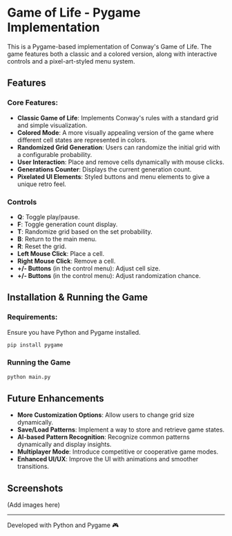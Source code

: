 # Game of Life - Pygame Implementation

This is a Pygame-based implementation of Conway's Game of Life. The game features both a classic and a colored version, along with interactive controls and a pixel-art-styled menu system.

## Features

### Core Features:
- **Classic Game of Life**: Implements Conway's rules with a standard grid and simple visualization.
- **Colored Mode**: A more visually appealing version of the game where different cell states are represented in colors.
- **Randomized Grid Generation**: Users can randomize the initial grid with a configurable probability.
- **User Interaction**: Place and remove cells dynamically with mouse clicks.
- **Generations Counter**: Displays the current generation count.
- **Pixelated UI Elements**: Styled buttons and menu elements to give a unique retro feel.

### Controls
- **Q**: Toggle play/pause.
- **F**: Toggle generation count display.
- **T**: Randomize grid based on the set probability.
- **B**: Return to the main menu.
- **R**: Reset the grid.
- **Left Mouse Click**: Place a cell.
- **Right Mouse Click**: Remove a cell.
- **+/- Buttons** (in the control menu): Adjust cell size.
- **+/- Buttons** (in the control menu): Adjust randomization chance.

## Installation & Running the Game
### Requirements:
Ensure you have Python and Pygame installed.

```sh
pip install pygame
```

### Running the Game
```sh
python main.py
```

## Future Enhancements
- **More Customization Options**: Allow users to change grid size dynamically.
- **Save/Load Patterns**: Implement a way to store and retrieve game states.
- **AI-based Pattern Recognition**: Recognize common patterns dynamically and display insights.
- **Multiplayer Mode**: Introduce competitive or cooperative game modes.
- **Enhanced UI/UX**: Improve the UI with animations and smoother transitions.

## Screenshots
(Add images here)

---

Developed with Python and Pygame 🎮